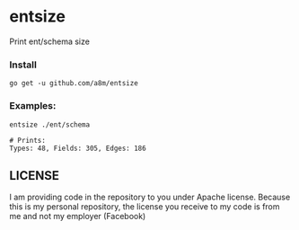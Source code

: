 # entsize
Print ent/schema size

### Install

```
go get -u github.com/a8m/entsize
```

### Examples:

```
entsize ./ent/schema

# Prints:
Types: 48, Fields: 305, Edges: 186
```


## LICENSE
I am providing code in the repository to you under Apache license. Because this is my personal repository, the license you receive to my code is from me and not my employer (Facebook)
